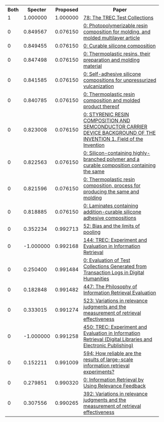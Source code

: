 <html><table><tr>
<th>Both</th>
<th>Specter</th>
<th>Proposed</th>
<th>Paper</th>
</tr>
<tr>
<td>1</td>
<td>1.000000</td>
<td>1.000000</td>
<td><a href="https://www.semanticscholar.org/paper/d496e36021089d0dc529fde712046b6273cb8a95">78: The TREC Test Collections</a></td>
</tr>
<tr>
<td>0</td>
<td>0.849567</td>
<td>0.076150</td>
<td><a href="https://www.semanticscholar.org/paper/dfc49f3d667fc5a7aa96ddb7c143b888e36708bd">0: Photopolymerizable resin composition for molding, and molded multilayer article</a></td>
</tr>
<tr>
<td>0</td>
<td>0.849455</td>
<td>0.076150</td>
<td><a href="https://www.semanticscholar.org/paper/7f58eb95cc938439bbb4ce430db663a0aaeb4c72">0: Curable silicone composition</a></td>
</tr>
<tr>
<td>0</td>
<td>0.847498</td>
<td>0.076150</td>
<td><a href="https://www.semanticscholar.org/paper/3be057ac5d68f903f069d84466e320e5c4d2bcd6">0: Thermoplastic resins, their preparation and molding material</a></td>
</tr>
<tr>
<td>0</td>
<td>0.841585</td>
<td>0.076150</td>
<td><a href="https://www.semanticscholar.org/paper/4f5002012be395f9f3cc97e662f806861d82ed2e">0: Self-adhesive silicone compositions for unpressurized vulcanization</a></td>
</tr>
<tr>
<td>0</td>
<td>0.840785</td>
<td>0.076150</td>
<td><a href="https://www.semanticscholar.org/paper/83b3d1b4f98fe661653ebedd733f3e9b9f696267">0: Thermoplastic resin composition and molded product thereof</a></td>
</tr>
<tr>
<td>0</td>
<td>0.823008</td>
<td>0.076150</td>
<td><a href="https://www.semanticscholar.org/paper/fe15babd17a606c8b555c5735cd284823f8604cc">0: STYRENIC RESIN COMPOSITION AND SEMCONDUCTOR CARRIER DEVICE BACKGROUND OF THE INVENTION 1. Field of the Invention</a></td>
</tr>
<tr>
<td>0</td>
<td>0.822563</td>
<td>0.076150</td>
<td><a href="https://www.semanticscholar.org/paper/f6b584c9e5b968d7bedade3e0fbb039a4e52789c">0: Silicon-containing highly-branched polymer and a curable composition containing the same</a></td>
</tr>
<tr>
<td>0</td>
<td>0.821596</td>
<td>0.076150</td>
<td><a href="https://www.semanticscholar.org/paper/4d60aef0713eb6a7b8806a1d0b5a907b196e5bea">0: Thermoplastic resin composition, process for producing the same and molding</a></td>
</tr>
<tr>
<td>0</td>
<td>0.818885</td>
<td>0.076150</td>
<td><a href="https://www.semanticscholar.org/paper/94e25e66cd0fdae17e75b2d222a02c6197f5f138">0: Laminates containing addition-curable silicone adhesive compositions</a></td>
</tr>
<tr>
<td>0</td>
<td>0.352234</td>
<td>0.992713</td>
<td><a href="https://www.semanticscholar.org/paper/ee5a0696a7557ce398a4ceae3da7c2c40f8e5232">52: Bias and the limits of pooling</a></td>
</tr>
<tr>
<td>0</td>
<td>-1.000000</td>
<td>0.992168</td>
<td><a href="https://www.semanticscholar.org/paper/0656f27ca3bc8dbe1f57bf8e6e35cb5afcbf004b">144: TREC: Experiment and Evaluation in Information Retrieval</a></td>
</tr>
<tr>
<td>0</td>
<td>0.250400</td>
<td>0.991484</td>
<td><a href="https://www.semanticscholar.org/paper/9c38fb576ed097c3b72a6880284687f1f7326050">0: Evaluation of Test Collections Generated from Transaction Logs in Digital Humanities</a></td>
</tr>
<tr>
<td>0</td>
<td>0.182848</td>
<td>0.991482</td>
<td><a href="https://www.semanticscholar.org/paper/af752f78c71a523e760febad54d855397c00f165">447: The Philosophy of Information Retrieval Evaluation</a></td>
</tr>
<tr>
<td>0</td>
<td>0.333015</td>
<td>0.991274</td>
<td><a href="https://www.semanticscholar.org/paper/162c68e07814704109122d61771c1ce067e95b86">523: Variations in relevance judgments and the measurement of retrieval effectiveness</a></td>
</tr>
<tr>
<td>0</td>
<td>-1.000000</td>
<td>0.991258</td>
<td><a href="https://www.semanticscholar.org/paper/8e504011a25063b14290a4bbae2d5b1a29e979a3">450: TREC: Experiment and Evaluation in Information Retrieval (Digital Libraries and Electronic Publishing)</a></td>
</tr>
<tr>
<td>0</td>
<td>0.152211</td>
<td>0.991009</td>
<td><a href="https://www.semanticscholar.org/paper/150a31a1d38d90acefb560c2a42efed1ae67f7f7">594: How reliable are the results of large-scale information retrieval experiments?</a></td>
</tr>
<tr>
<td>0</td>
<td>0.279851</td>
<td>0.990320</td>
<td><a href="https://www.semanticscholar.org/paper/e9373582a273e593c5b5358258130d52d38e09e0">0: Information Retrieval by Using Relevance Feedback</a></td>
</tr>
<tr>
<td>0</td>
<td>0.307556</td>
<td>0.990265</td>
<td><a href="https://www.semanticscholar.org/paper/dcf1f3fae9088c6144462f98bed960b83764e203">392: Variations in relevance judgments and the measurement of retrieval effectiveness</a></td>
</tr>
</table></html>

